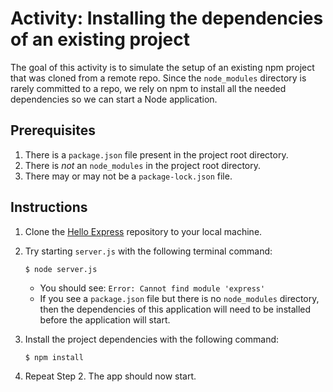 # Activity: Installing the dependencies of an existing project
The goal of this activity is to simulate the setup of an existing npm project that was cloned from a remote repo. Since the `node_modules` directory is rarely committed to a repo, we rely on npm to install all the needed dependencies so we can start a Node application.

## Prerequisites
1. There is a `package.json` file present in the project root directory.
2. There is _not_ an `node_modules` in the project root directory.
3. There may or may not be a `package-lock.json` file.

## Instructions
1. Clone the [Hello Express](https://github.com/sait-wbdv/hello-express) repository to your local machine.
2. Try starting `server.js` with the following terminal command:

    ```shell
    $ node server.js
    ```

    - You should see: `Error: Cannot find module 'express'`
    - If you see a `package.json` file but there is no `node_modules` directory, then the dependencies of this application will need to be installed before the application will start.

3. Install the project dependencies with the following command:

    ```shell
    $ npm install
    ```
4. Repeat Step 2. The app should now start.
